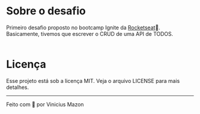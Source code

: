 # Sobre o desafio
Primeiro desafio proposto no bootcamp Ignite da [Rocketseat](https://github.com/rocketseat-education)💜.
<br />
Basicamente, tivemos que escrever o CRUD de uma API de TODOS.
<br />
<br />
# Licença
Esse projeto está sob a licença MIT. Veja o arquivo LICENSE para mais detalhes.

---
Feito com 🖤 por Vinicius Mazon
